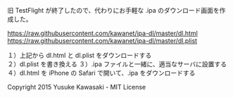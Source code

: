 旧 TestFlight が終了したので、代わりにお手軽な .ipa のダウンロード画面を作成した。

https://raw.githubusercontent.com/kawanet/ipa-dl/master/dl.html
https://raw.githubusercontent.com/kawanet/ipa-dl/master/dl.plist

１）上記から dl.html と dl.plist をダウンロードする  
２）dl.plist を書き換える
３）.ipa ファイルと一緒に、適当なサーバに設置する
４）dl.html を iPhone の Safari で開いて、.ipa をダウンロードする

Copyright 2015 Yusuke Kawasaki - MIT License
